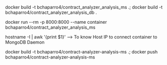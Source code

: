 docker build -t bchaparro4/contract_analyzer_analysis_ms .; docker build -t bchaparro4/contract_analyzer_analysis_db .

docker run --rm -p 8000:8000 --name container bchaparro4/contract_analyzer_analysis_ms

hostname -I | awk '{print $1}' --> To know Host IP to connect container to MongoDB Daemon

docker build -t bchaparro4/contract-analyzer-analysis-ms .; docker push bchaparro4/contract-analyzer-analysis-ms